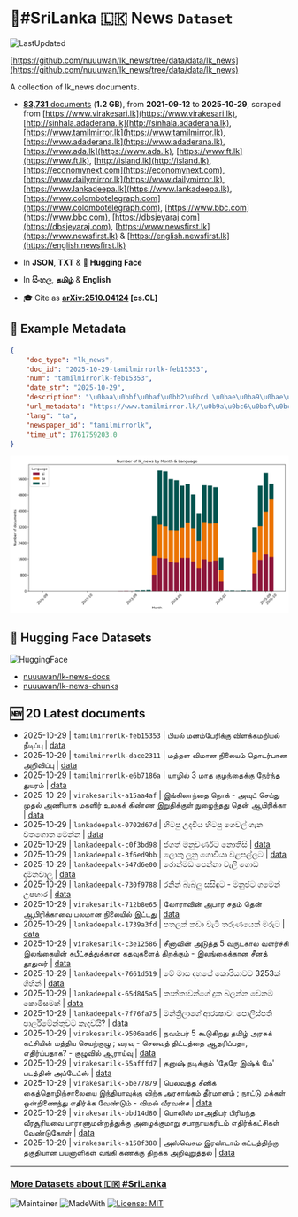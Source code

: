 # 📄#SriLanka 🇱🇰 News `Dataset`

![LastUpdated](https://img.shields.io/badge/last_updated-2025--10--30_01:16:37-green)

[https://github.com/nuuuwan/lk_news/tree/data/data/lk_news](https://github.com/nuuuwan/lk_news/tree/data/data/lk_news)

A collection of lk_news documents.

- [**83,731** documents](https://github.com/nuuuwan/lk_news/tree/data/data/lk_news) (**1.2 GB**), from **2021-09-12** to **2025-10-29**, scraped from [https://www.virakesari.lk](https://www.virakesari.lk), [http://sinhala.adaderana.lk](http://sinhala.adaderana.lk), [https://www.tamilmirror.lk](https://www.tamilmirror.lk), [https://www.adaderana.lk](https://www.adaderana.lk), [https://www.ada.lk](https://www.ada.lk), [https://www.ft.lk](https://www.ft.lk), [http://island.lk](http://island.lk), [https://economynext.com](https://economynext.com), [https://www.dailymirror.lk](https://www.dailymirror.lk), [https://www.lankadeepa.lk](https://www.lankadeepa.lk), [https://www.colombotelegraph.com](https://www.colombotelegraph.com), [https://www.bbc.com](https://www.bbc.com), [https://dbsjeyaraj.com](https://dbsjeyaraj.com), [https://www.newsfirst.lk](https://www.newsfirst.lk) & [https://english.newsfirst.lk](https://english.newsfirst.lk)

- In **JSON**, **TXT** & **🤗 Hugging Face**

- In **සිංහල**, **தமிழ்** & **English**

- 🎓 Cite as **[arXiv:2510.04124](https://arxiv.org/abs/2510.04124) [cs.CL]**

## 📝 Example Metadata

```json
{
    "doc_type": "lk_news",
    "doc_id": "2025-10-29-tamilmirrorlk-feb15353",
    "num": "tamilmirrorlk-feb15353",
    "date_str": "2025-10-29",
    "description": "\u0baa\u0bbf\u0baf\u0bb2\u0bcd \u0bae\u0ba9\u0bae\u0bcd\u0baa\u0bc7\u0bb0\u0bbf\u0b95\u0bcd\u0b95\u0bc1 \u0bb5\u0bbf\u0bb3\u0b95\u0bcd\u0b95\u0bae\u0bb1\u0bbf\u0baf\u0bb2\u0bcd \u0ba8\u0bc0\u0b9f\u0bbf\u0baa\u0bcd\u0baa\u0bc1",
    "url_metadata": "https://www.tamilmirror.lk/\u0b9a\u0bc6\u0baf\u0bcd\u0ba4\u0bbf\u0b95\u0bb3\u0bcd/\u0baa\u0bbf\u0baf\u0bb2\u0bcd-\u0bae\u0ba9\u0bae\u0bcd\u0baa\u0bc7\u0bb0\u0bbf\u0b95\u0bcd\u0b95\u0bc1-\u0bb5\u0bbf\u0bb3\u0b95\u0bcd\u0b95\u0bae\u0bb1\u0bbf\u0baf\u0bb2\u0bcd-\u0ba8\u0bc0\u0b9f\u0bbf\u0baa\u0bcd\u0baa\u0bc1/175-367077",
    "lang": "ta",
    "newspaper_id": "tamilmirrorlk",
    "time_ut": 1761759203.0
}
```

![Chart](https://raw.githubusercontent.com/nuuuwan/lk_news/refs/heads/data/data/lk_news/docs_by_month_and_lang.png)

## 🤗 Hugging Face Datasets

![HuggingFace](https://img.shields.io/badge/-HuggingFace-FDEE21?style=for-the-badge&logo=HuggingFace)

- [nuuuwan/lk-news-docs](https://huggingface.co/datasets/nuuuwan/lk-news-docs)
- [nuuuwan/lk-news-chunks](https://huggingface.co/datasets/nuuuwan/lk-news-chunks)

## 🆕 20 Latest documents

- 2025-10-29 | `tamilmirrorlk-feb15353` | பியல் மனம்பேரிக்கு விளக்கமறியல் நீடிப்பு | [data](https://github.com/nuuuwan/lk_news/tree/data/data/lk_news/2020s/2025/2025-10-29-tamilmirrorlk-feb15353)
- 2025-10-29 | `tamilmirrorlk-dace2311` | மத்தள விமான நிலையம் தொடர்பான அறிவிப்பு | [data](https://github.com/nuuuwan/lk_news/tree/data/data/lk_news/2020s/2025/2025-10-29-tamilmirrorlk-dace2311)
- 2025-10-29 | `tamilmirrorlk-e6b7186a` | யாழில் 3 மாத குழந்தைக்கு நேர்ந்த துயரம் | [data](https://github.com/nuuuwan/lk_news/tree/data/data/lk_news/2020s/2025/2025-10-29-tamilmirrorlk-e6b7186a)
- 2025-10-29 | `virakesarilk-a15aa4af` | இங்கிலாந்தை நொக் - அவுட் செய்து முதல் அணியாக மகளிர் உலகக் கிண்ண இறுதிக்குள் நுழைந்தது தென் ஆபிரிக்கா | [data](https://github.com/nuuuwan/lk_news/tree/data/data/lk_news/2020s/2025/2025-10-29-virakesarilk-a15aa4af)
- 2025-10-29 | `lankadeepalk-0702d67d` | හිටපු උදවිය හිටපු ගෙවල් ගැන  වතගොත මෙන්න | [data](https://github.com/nuuuwan/lk_news/tree/data/data/lk_news/2020s/2025/2025-10-29-lankadeepalk-0702d67d)
- 2025-10-29 | `lankadeepalk-c0f3bd98` | ජගත් මනුවර්ණට නොතීසි | [data](https://github.com/nuuuwan/lk_news/tree/data/data/lk_news/2020s/2025/2025-10-29-lankadeepalk-c0f3bd98)
- 2025-10-29 | `lankadeepalk-3f6ed9bb` | ලොකු ලූනු ගොවියා වළපල්ලට | [data](https://github.com/nuuuwan/lk_news/tree/data/data/lk_news/2020s/2025/2025-10-29-lankadeepalk-3f6ed9bb)
- 2025-10-29 | `lankadeepalk-547d6e00` | රොන්මඩ පෙන්නා වැලි ගොඩ දමනවාලු | [data](https://github.com/nuuuwan/lk_news/tree/data/data/lk_news/2020s/2025/2025-10-29-lankadeepalk-547d6e00)
- 2025-10-29 | `lankadeepalk-730f9788` | රනින් බැබලු සසිඳුට - මනුජට ගමෙන් උපහාර | [data](https://github.com/nuuuwan/lk_news/tree/data/data/lk_news/2020s/2025/2025-10-29-lankadeepalk-730f9788)
- 2025-10-29 | `virakesarilk-712b8e65` | லோராவின் அபார சதம் தென் ஆபிரிக்காவை பலமான நிலையில் இட்டது | [data](https://github.com/nuuuwan/lk_news/tree/data/data/lk_news/2020s/2025/2025-10-29-virakesarilk-712b8e65)
- 2025-10-29 | `lankadeepalk-1739a3fd` | පතලක් කඩා  වැටි  තරුණයෙක් මරුට | [data](https://github.com/nuuuwan/lk_news/tree/data/data/lk_news/2020s/2025/2025-10-29-lankadeepalk-1739a3fd)
- 2025-10-29 | `virakesarilk-c3e12586` | சீனாவின் அடுத்த 5 வருடகால வளர்ச்சி இலங்கையின் சுபீட்சத்துக்கான கதவுகளைத் திறக்கும் - இலங்கைக்கான சீனத் தூதுவர் | [data](https://github.com/nuuuwan/lk_news/tree/data/data/lk_news/2020s/2025/2025-10-29-virakesarilk-c3e12586)
- 2025-10-29 | `lankadeepalk-7661d519` | මේ මාස දහයේ කොරියාවට 3253ක් ගිහින් | [data](https://github.com/nuuuwan/lk_news/tree/data/data/lk_news/2020s/2025/2025-10-29-lankadeepalk-7661d519)
- 2025-10-29 | `lankadeepalk-65d845a5` | කාන්තාවන්ගේ  දුක බලන්න වෙනම කොමිසමක් | [data](https://github.com/nuuuwan/lk_news/tree/data/data/lk_news/2020s/2025/2025-10-29-lankadeepalk-65d845a5)
- 2025-10-29 | `lankadeepalk-7f76fa75` | මන්ත්‍රීලාගේ  ආරක්‍ෂාව: පොලිස්පති පාර්ලිමේන්තුවට  කැදවයි? | [data](https://github.com/nuuuwan/lk_news/tree/data/data/lk_news/2020s/2025/2025-10-29-lankadeepalk-7f76fa75)
- 2025-10-29 | `virakesarilk-9506aad6` | நவம்பர் 5 கூடுகிறது தமிழ் அரசுக் கட்சியின் மத்திய செயற்குழு ; வரவு - செலவுத் திட்டத்தை ஆதரிப்பதா, எதிர்ப்பதாக? - குழுவில் ஆராய்வு | [data](https://github.com/nuuuwan/lk_news/tree/data/data/lk_news/2020s/2025/2025-10-29-virakesarilk-9506aad6)
- 2025-10-29 | `virakesarilk-55afffd7` | தனுஷ் நடிக்கும் 'தேரே இஷ்க் மே' படத்தின் அப்டேட்ஸ் | [data](https://github.com/nuuuwan/lk_news/tree/data/data/lk_news/2020s/2025/2025-10-29-virakesarilk-55afffd7)
- 2025-10-29 | `virakesarilk-5be77879` | பெலவத்த சீனிக் கைத்தொழிற்சாலையை இந்தியாவுக்கு விற்க அரசாங்கம் தீர்மானம் ; நாட்டு மக்கள் ஒன்றிணைந்து எதிர்க்க வேண்டும் - விமல் வீரவன்ச | [data](https://github.com/nuuuwan/lk_news/tree/data/data/lk_news/2020s/2025/2025-10-29-virakesarilk-5be77879)
- 2025-10-29 | `virakesarilk-bbd14d80` | பொலிஸ் மாஅதிபர் பிரியந்த வீரசூரியவை பாராளுமன்றத்துக்கு அழைக்குமாறு சபாநாயகரிடம் எதிர்க்கட்சிகள் வேண்டுகோள் | [data](https://github.com/nuuuwan/lk_news/tree/data/data/lk_news/2020s/2025/2025-10-29-virakesarilk-bbd14d80)
- 2025-10-29 | `virakesarilk-a158f388` | அஸ்வெசும இரண்டாம் கட்டத்திற்கு தகுதியான பயனாளிகள் வங்கி கணக்கு திறக்க அறிவுறுத்தல் | [data](https://github.com/nuuuwan/lk_news/tree/data/data/lk_news/2020s/2025/2025-10-29-virakesarilk-a158f388)

---

### [More Datasets about 🇱🇰 #SriLanka](https://github.com/nuuuwan/lk_datasets)

![Maintainer](https://img.shields.io/badge/maintainer-nuuuwan-red)
![MadeWith](https://img.shields.io/badge/made_with-python-blue)
[![License: MIT](https://img.shields.io/badge/License-MIT-yellow.svg)](https://opensource.org/licenses/MIT)
